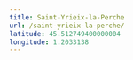 ```yaml
---
title: Saint-Yrieix-la-Perche
url: /saint-yrieix-la-perche/
latitude: 45.512749400000004
longitude: 1.2033138
---
```

